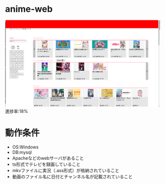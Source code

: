 # anime-web
<img src="https://github.com/takashi-koshiba/multiple-image-slider/blob/src/%E3%82%B9%E3%82%AF%E3%83%AA%E3%83%BC%E3%83%B3%E3%82%B7%E3%83%A7%E3%83%83%E3%83%88%20(21).png">
進捗率:18%

<h1>動作条件</h1>
<ul>
  <li>OS:Windows</li>
  <li>DB:mysql</li>
  <li>Apacheなどのwebサーバがあること</li>
  <li>ts形式でテレビを録画していること</li>
  <li>mkvファイルに実況（.ass形式）が格納されていること</li>
  <li>動画のファイル名に日付とチャンネル名が記載されていること</li>
  
</ul>
